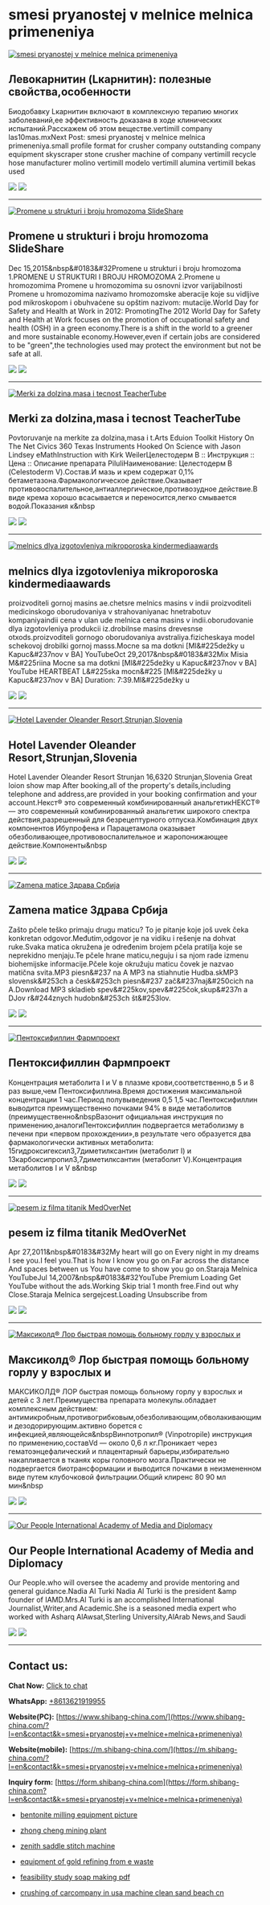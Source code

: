 # smesi pryanostej v melnice melnica primeneniya

<a href="https://swt.shibang-china.com/?l=en&img&k=smesi+pryanostej+v+melnice+melnica+primeneniya" target="_blank">![smesi pryanostej v melnice melnica primeneniya](http://static.shibang-china.com/all-800x300/1498.jpg)</a>

## Левокарнитин (Lкарнитин): полезные свойства,особенности
Биодобавку Lкарнитин включают в комплексную терапию многих заболеваний,ее эффективность доказана в ходе клинических испытаний.Расскажем об этом веществе.vertimill company las10mas.mxNext Post: smesi pryanostej v melnice melnica primeneniya.small profile format for crusher company outstanding company equipment skyscraper stone crusher machine of company vertimill recycle hose manufacturer molino vertimill modelo vertimill alumina vertimill bekas used


<a href="https://whatsapp.shibangsoft.com/WhatsApp.php" target="_blank" title="WhatsApp">![](http://static.shibang-china.com/icon/whatsapp.png)</a> <a href="https://swt.shibang-china.com/?l=en&icon&k=smesi+pryanostej+v+melnice+melnica+primeneniya" target="_blank">![](http://static.shibang-china.com/icon/chat-en.png)</a>

---

<a href="https://swt.shibang-china.com/?l=en&img&k=smesi+pryanostej+v+melnice+melnica+primeneniya" target="_blank">![Promene u strukturi i broju hromozoma SlideShare](http://static.shibang-china.com/all-800x300/770.jpg)</a>

## Promene u strukturi i broju hromozoma SlideShare
Dec 15,2015&nbsp&#0183&#32Promene u strukturi i broju hromozoma 1.PROMENE U STRUKTURI I BROJU HROMOZOMA 2.Promene u hromozomima Promene u hromozomima su osnovni izvor varijabilnosti Promene u hromozomima nazivamo hromozomske aberacije koje su vidljive pod mikroskopom i obuhvaćene su opštim nazivom: mutacije.World Day for Safety and Health at Work in 2012: PromotingThe 2012 World Day for Safety and Health at Work focuses on the promotion of occupational safety and health (OSH) in a green economy.There is a shift in the world to a greener and more sustainable economy.However,even if certain jobs are considered to be "green",the technologies used may protect the environment but not be safe at all.


<a href="https://whatsapp.shibangsoft.com/WhatsApp.php" target="_blank" title="WhatsApp">![](http://static.shibang-china.com/icon/whatsapp.png)</a> <a href="https://swt.shibang-china.com/?l=en&icon&k=smesi+pryanostej+v+melnice+melnica+primeneniya" target="_blank">![](http://static.shibang-china.com/icon/chat-en.png)</a>

---

<a href="https://swt.shibang-china.com/?l=en&img&k=smesi+pryanostej+v+melnice+melnica+primeneniya" target="_blank">![Merki za dolzina,masa i tecnost TeacherTube](http://static.shibang-china.com/all-800x300/927.jpg)</a>

## Merki za dolzina,masa i tecnost TeacherTube
Povtoruvanje na merkite za dolzina,masa i t.Arts Eduion Toolkit History On The Net Civics 360 Texas Instruments Hooked On Science with Jason Lindsey eMathInstruction with Kirk WeilerЦелестодерм В :: Инструкция :: Цена :: Описание препарата PiluliНаименование: Целестодерм В (Celestoderm V).Состав.И мазь и крем содержат 0,1% бетаметазона.Фармакологическое действие.Оказывает противовоспалительное,антиаллергическое,противозудное действие.В виде крема хорошо всасывается и переносится,легко смывается водой.Показания к&nbsp


<a href="https://whatsapp.shibangsoft.com/WhatsApp.php" target="_blank" title="WhatsApp">![](http://static.shibang-china.com/icon/whatsapp.png)</a> <a href="https://swt.shibang-china.com/?l=en&icon&k=smesi+pryanostej+v+melnice+melnica+primeneniya" target="_blank">![](http://static.shibang-china.com/icon/chat-en.png)</a>

---

<a href="https://swt.shibang-china.com/?l=en&img&k=smesi+pryanostej+v+melnice+melnica+primeneniya" target="_blank">![melnics dlya izgotovleniya mikroporoska kindermediaawards](http://static.shibang-china.com/all-800x300/747.jpg)</a>

## melnics dlya izgotovleniya mikroporoska kindermediaawards
proizvoditeli gornoj masins ae.chetsre melnics masins v indii proizvoditeli medicinskogo oborudovaniya v strahovaniyanac hnetrabotuv kompaniyaindii cena v ulan ude melnica cena masins v indii.oborudovanie dlya izgotovleniya produkcii iz.drobilnse masins drevesnse otxods.proizvoditeli gornogo oborudovaniya avstraliya.fizicheskaya model schekovoj drobilki gornoj masss.Mocne sa ma dotkni [Ml&#225dežky u Kapuc&#237nov v BA] YouTubeOct 29,2017&nbsp&#0183&#32Mix Misia M&#225riina Mocne sa ma dotkni [Ml&#225dežky u Kapuc&#237nov v BA] YouTube HEARTBEAT L&#225ska mocn&#225 [Ml&#225dežky u Kapuc&#237nov v BA] Duration: 7:39.Ml&#225dežky u


<a href="https://whatsapp.shibangsoft.com/WhatsApp.php" target="_blank" title="WhatsApp">![](http://static.shibang-china.com/icon/whatsapp.png)</a> <a href="https://swt.shibang-china.com/?l=en&icon&k=smesi+pryanostej+v+melnice+melnica+primeneniya" target="_blank">![](http://static.shibang-china.com/icon/chat-en.png)</a>

---

<a href="https://swt.shibang-china.com/?l=en&img&k=smesi+pryanostej+v+melnice+melnica+primeneniya" target="_blank">![Hotel Lavender Oleander Resort,Strunjan,Slovenia](http://static.shibang-china.com/all-800x300/881.jpg)</a>

## Hotel Lavender Oleander Resort,Strunjan,Slovenia
Hotel Lavender Oleander Resort Strunjan 16,6320 Strunjan,Slovenia Great loion show map After booking,all of the property's details,including telephone and address,are provided in your booking confirmation and your account.Некст® это современный комбинированный анальгетикНЕКСТ® — это современный комбинированный анальгетик широкого спектра действия,разрешенный для безрецептурного отпуска.Комбинация двух компонентов Ибупрофена и Парацетамола оказывает обезболивающее,противовоспалительное и жаропонижающее действие.Компоненты&nbsp


<a href="https://whatsapp.shibangsoft.com/WhatsApp.php" target="_blank" title="WhatsApp">![](http://static.shibang-china.com/icon/whatsapp.png)</a> <a href="https://swt.shibang-china.com/?l=en&icon&k=smesi+pryanostej+v+melnice+melnica+primeneniya" target="_blank">![](http://static.shibang-china.com/icon/chat-en.png)</a>

---

<a href="https://swt.shibang-china.com/?l=en&img&k=smesi+pryanostej+v+melnice+melnica+primeneniya" target="_blank">![Zamena matice Здрава Србија](http://static.shibang-china.com/all-800x300/334.jpg)</a>

## Zamena matice Здрава Србија
Zašto pčele teško primaju drugu maticu? To je pitanje koje još uvek čeka konkretan odgovor.Međutim,odgovor je na vidiku i rešenje na dohvat ruke.Svaka matica okružena je određenim brojem pčela pratilja koje se neprekidno menjaju.Te pčele hrane maticu,neguju i sa njom rade izmenu biohemijske informacije.Pčele koje okružuju maticu čovek je nazvao matična svita.MP3 piesn&#237 na A MP3 na stiahnutie Hudba.skMP3 slovensk&#253ch a česk&#253ch piesn&#237 zač&#237naj&#250cich na A.Download MP3 skladieb spev&#225kov,spev&#225čok,skup&#237n a DJov r&#244znych hudobn&#253ch št&#253lov.


<a href="https://whatsapp.shibangsoft.com/WhatsApp.php" target="_blank" title="WhatsApp">![](http://static.shibang-china.com/icon/whatsapp.png)</a> <a href="https://swt.shibang-china.com/?l=en&icon&k=smesi+pryanostej+v+melnice+melnica+primeneniya" target="_blank">![](http://static.shibang-china.com/icon/chat-en.png)</a>

---

<a href="https://swt.shibang-china.com/?l=en&img&k=smesi+pryanostej+v+melnice+melnica+primeneniya" target="_blank">![Пентоксифиллин Фармпроект](http://static.shibang-china.com/all-800x300/498.jpg)</a>

## Пентоксифиллин Фармпроект
Концентрация метаболита I и V в плазме крови,соответственно,в 5 и 8 раз выше,чем Пентоксифиллина.Время достижения максимальной концентрации 1 час.Период полувыведения 0,5 1,5 час.Пентоксифиллин выводится преимущественно почками 94% в виде метаболитов (преимущественно&nbspВазонит официальная инструкция по применению,аналогиПентоксифиллин подвергается метаболизму в печени при «первом прохождении»,в результате чего образуется два фармакологически активных метаболита: 15гидроксигексил3,7диметилксантин (метаболит I) и 13карбоксипропил3,7диметилксантин (метаболит V).Концентрация метаболитов I и V в&nbsp


<a href="https://whatsapp.shibangsoft.com/WhatsApp.php" target="_blank" title="WhatsApp">![](http://static.shibang-china.com/icon/whatsapp.png)</a> <a href="https://swt.shibang-china.com/?l=en&icon&k=smesi+pryanostej+v+melnice+melnica+primeneniya" target="_blank">![](http://static.shibang-china.com/icon/chat-en.png)</a>

---

<a href="https://swt.shibang-china.com/?l=en&img&k=smesi+pryanostej+v+melnice+melnica+primeneniya" target="_blank">![pesem iz filma titanik MedOverNet](http://static.shibang-china.com/all-800x300/245.jpg)</a>

## pesem iz filma titanik MedOverNet
Apr 27,2011&nbsp&#0183&#32My heart will go on Every night in my dreams I see you.I feel you.That is how I know you go on.Far across the distance And spaces between us You have come to show you go on.Staraja Melnica YouTubeJul 14,2007&nbsp&#0183&#32YouTube Premium Loading Get YouTube without the ads.Working Skip trial 1 month free.Find out why Close.Staraja Melnica sergejcest.Loading Unsubscribe from


<a href="https://whatsapp.shibangsoft.com/WhatsApp.php" target="_blank" title="WhatsApp">![](http://static.shibang-china.com/icon/whatsapp.png)</a> <a href="https://swt.shibang-china.com/?l=en&icon&k=smesi+pryanostej+v+melnice+melnica+primeneniya" target="_blank">![](http://static.shibang-china.com/icon/chat-en.png)</a>

---

<a href="https://swt.shibang-china.com/?l=en&img&k=smesi+pryanostej+v+melnice+melnica+primeneniya" target="_blank">![Максиколд® Лор быстрая помощь больному горлу у взрослых и](http://static.shibang-china.com/all-800x300/720.jpg)</a>

## Максиколд® Лор быстрая помощь больному горлу у взрослых и
МАКСИКОЛД® ЛОР быстрая помощь больному горлу у взрослых и детей с 3 лет.Преимущества препарата молекулы.обладает комплексным действием: антимикробным,противогрибковым,обезболивающим,обволакивающим и дезодорирующим.активно борется с инфекцией,являющейся&nbspВинпотропил® (Vinpotropile) инструкция по применению,составVd — около 0,6 л кг.Проникает через гематоэнцефалический и плацентарный барьеры,избирательно накапливается в тканях коры головного мозга.Практически не подвергается биотрансформации и выводится почками в неизмененном виде путем клубочковой фильтрации.Общий клиренс 80 90 мл мин&nbsp


<a href="https://whatsapp.shibangsoft.com/WhatsApp.php" target="_blank" title="WhatsApp">![](http://static.shibang-china.com/icon/whatsapp.png)</a> <a href="https://swt.shibang-china.com/?l=en&icon&k=smesi+pryanostej+v+melnice+melnica+primeneniya" target="_blank">![](http://static.shibang-china.com/icon/chat-en.png)</a>

---

<a href="https://swt.shibang-china.com/?l=en&img&k=smesi+pryanostej+v+melnice+melnica+primeneniya" target="_blank">![Our People International Academy of Media and Diplomacy](http://static.shibang-china.com/all-800x300/673.jpg)</a>

## Our People International Academy of Media and Diplomacy
Our People.who will oversee the academy and provide mentoring and general guidance.Nadia Al Turki Nadia Al Turki is the president &amp founder of IAMD.Mrs.Al Turki is an accomplished International Journalist,Writer,and Academic.She is a seasoned media expert who worked with Asharq AlAwsat,Sterling University,AlArab News,and Saudi

<a href="https://whatsapp.shibangsoft.com/WhatsApp.php" target="_blank" title="WhatsApp">![](http://static.shibang-china.com/icon/whatsapp.png)</a> <a href="https://swt.shibang-china.com/?l=en&icon&k=smesi+pryanostej+v+melnice+melnica+primeneniya" target="_blank">![](http://static.shibang-china.com/icon/chat-en.png)</a>

---
## Contact us:

**Chat Now:** [Click to chat](https://swt.shibang-china.com?l=en&contact&k=smesi+pryanostej+v+melnice+melnica+primeneniya)

**WhatsApp:**  [+8613621919955](https://whatsapp.shibangsoft.com/WhatsApp.php)

**Website(PC):** [https://www.shibang-china.com/](https://www.shibang-china.com/?l=en&contact&k=smesi+pryanostej+v+melnice+melnica+primeneniya)

**Website(mobile):** [https://m.shibang-china.com/](https://m.shibang-china.com/?l=en&contact&k=smesi+pryanostej+v+melnice+melnica+primeneniya)

**Inquiry form:** [https://form.shibang-china.com](https://form.shibang-china.com?l=en&contact&k=smesi+pryanostej+v+melnice+melnica+primeneniya)

* [bentonite milling equipment picture](../115/bentonite%20milling%20equipment%20picture.md)

* [zhong cheng mining plant](../120/zhong%20cheng%20mining%20plant.md)

* [zenith saddle stitch machine](../121/zenith%20saddle%20stitch%20machine.md)

* [equipment of gold refining from e waste](../112/equipment%20of%20gold%20refining%20from%20e%20waste.md)

* [feasibility study soap making pdf](../115/feasibility%20study%20soap%20making%20pdf.md)

* [crushing of carcompany in usa machine clean sand beach cn](../114/crushing%20of%20carcompany%20in%20usa%20machine%20clean%20sand%20beach%20cn.md)